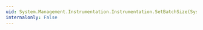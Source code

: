 ```yaml
---
uid: System.Management.Instrumentation.Instrumentation.SetBatchSize(System.Type,System.Int32)
internalonly: False
---
```

